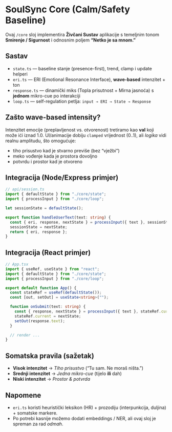 # SoulSync Core (Calm/Safety Baseline)

Ovaj `/core` sloj implementira **Živčani Sustav** aplikacije s temeljnim tonom
**Smirenje / Sigurnost** i odnosnim poljem **“Netko je sa mnom.”**

## Sastav
- `state.ts` — baseline stanje (presence-first), trend, clamp i update helperi
- `eri.ts` — ERI (Emotional Resonance Interface), **wave-based** intenzitet + ton
- `response.ts` — dinamički miks (Topla prisutnost + Mirna jasnoća) s **jednom** mikro-cue po interakciji
- `loop.ts` — self-regulation petlja: `input → ERI → State → Response`

## Zašto wave-based intensity?
Intenzitet emocije (preplavljenost vs. otvorenost) tretiramo kao **val** koji može ići iznad 1.0.
UI/animacije dobiju `clamped` vrijednost (0..1), ali *logika* vidi realnu amplitudu, što omogućuje:
- tiho prisustvo kad je stvarno previše (bez “vježbi”)
- meko vođenje kada je prostora dovoljno
- potvrdu i prostor kad je otvoreno

## Integracija (Node/Express primjer)
```ts
// api/session.ts
import { defaultState } from "./core/state";
import { processInput } from "./core/loop";

let sessionState = defaultState();

export function handleUserText(text: string) {
  const { eri, response, nextState } = processInput({ text }, sessionState);
  sessionState = nextState;
  return { eri, response };
}
```

## Integracija (React primjer)
```ts
// App.tsx
import { useRef, useState } from "react";
import { defaultState } from "./core/state";
import { processInput } from "./core/loop";

export default function App() {
  const stateRef = useRef(defaultState());
  const [out, setOut] = useState<string>("");

  function onSubmit(text: string) {
    const { response, nextState } = processInput({ text }, stateRef.current);
    stateRef.current = nextState;
    setOut(response.text);
  }

  // render ...
}
```

## Somatska pravila (sažetak)
- **Visok intenzitet** → *Tiho prisustvo* (“Tu sam. Ne moraš ništa.”)
- **Srednji intenzitet** → *Jedna mikro-cue* (tijelo **ili** dah)
- **Niski intenzitet** → *Prostor & potvrda*

## Napomene
- `eri.ts` koristi heuristički leksikon (HR) + prozodiju (interpunkcija, duljina) + somatske markere.
- Po potrebi kasnije možemo dodati embeddings / NER, ali ovaj sloj je spreman za rad *odmah*.
